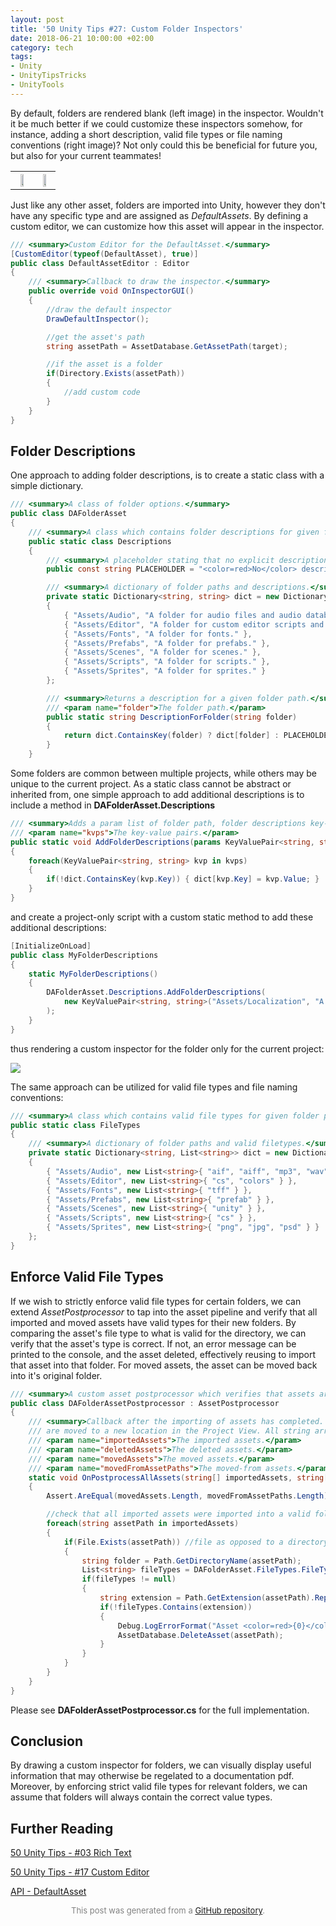 ```yaml
---
layout: post
title: '50 Unity Tips #27: Custom Folder Inspectors'
date: 2018-06-21 10:00:00 +02:00
category: tech
tags:
- Unity
- UnityTipsTricks
- UnityTools
---
```


By default, folders are rendered blank (left image) in the inspector. Wouldn't it be much better if we could customize these inspectors somehow, for instance, adding a short description, valid file types or file naming conventions (right image)? Not only could this be beneficial for future you, but also for your current teammates!

<table style="width:100%">
  <tr>
    <th><img src="https://raw.githubusercontent.com/defuncart/50-unity-tips/master/%2327-CustomFolderInspectors/images/customFolderInspectors1.png" style="width:50%"></th>
    <th><img src="https://raw.githubusercontent.com/defuncart/50-unity-tips/master/%2327-CustomFolderInspectors/images/customFolderInspectors2.png" style="width:50%"></th>
  </tr>
</table>

Just like any other asset, folders are imported into Unity, however they don't have any specific type and are assigned as *DefaultAssets*. By defining a custom editor, we can customize how this asset will appear in the inspector.

```c#
/// <summary>Custom Editor for the DefaultAsset.</summary>
[CustomEditor(typeof(DefaultAsset), true)]
public class DefaultAssetEditor : Editor
{
    /// <summary>Callback to draw the inspector.</summary>
    public override void OnInspectorGUI()
    {
        //draw the default inspector
        DrawDefaultInspector();

        //get the asset's path
        string assetPath = AssetDatabase.GetAssetPath(target);

        //if the asset is a folder
        if(Directory.Exists(assetPath))
        {
            //add custom code
        }
    }
}
```

## Folder Descriptions

One approach to adding folder descriptions, is to create a static class with a simple dictionary.

```c#
/// <summary>A class of folder options.</summary>
public class DAFolderAsset
{
    /// <summary>A class which contains folder descriptions for given folder paths.</summary>
    public static class Descriptions
    {
        /// <summary>A placeholder stating that no explicit description was given.</summary>
        public const string PLACEHOLDER = "<color=red>No</color> description given.";

        /// <summary>A dictionary of folder paths and descriptions.</summary>
        private static Dictionary<string, string> dict = new Dictionary<string, string>
        {
            { "Assets/Audio", "A folder for audio files and audio databases. Music and SFX subfolders are expected." },
            { "Assets/Editor", "A folder for custom editor scripts and color palettes." },
            { "Assets/Fonts", "A folder for fonts." },
            { "Assets/Prefabs", "A folder for prefabs." },
            { "Assets/Scenes", "A folder for scenes." },
            { "Assets/Scripts", "A folder for scripts." },
            { "Assets/Sprites", "A folder for sprites." }
        };

        /// <summary>Returns a description for a given folder path.</summary>
        /// <param name="folder">The folder path.</param>
        public static string DescriptionForFolder(string folder)
        {
            return dict.ContainsKey(folder) ? dict[folder] : PLACEHOLDER;
        }
    }
```

Some folders are common between multiple projects, while others may be unique to the current project. As a static class cannot be abstract or inherited from, one simple approach to add additional descriptions is to include a method in **DAFolderAsset.Descriptions**

```c#
/// <summary>Adds a param list of folder path, folder descriptions key-value pairs.</summary>
/// <param name="kvps">The key-value pairs.</param>
public static void AddFolderDescriptions(params KeyValuePair<string, string>[] kvps)
{
    foreach(KeyValuePair<string, string> kvp in kvps)
    {
        if(!dict.ContainsKey(kvp.Key)) { dict[kvp.Key] = kvp.Value; }
    }
}
```

and create a project-only script with a custom static method to add these additional descriptions:

```c#
[InitializeOnLoad]
public class MyFolderDescriptions
{
    static MyFolderDescriptions()
    {
        DAFolderAsset.Descriptions.AddFolderDescriptions(
            new KeyValuePair<string, string>("Assets/Localization", "A folder of localization files.")
        );
    }
}
```

thus rendering a custom inspector for the folder only for the current project:

![](https://raw.githubusercontent.com/defuncart/50-unity-tips/master/%2327-CustomFolderInspectors/images/customFolderInspectors3.png)

The same approach can be utilized for valid file types and file naming conventions:

```c#
/// <summary>A class which contains valid file types for given folder paths.</summary>
public static class FileTypes
{
    /// <summary>A dictionary of folder paths and valid filetypes.</summary>
    private static Dictionary<string, List<string>> dict = new Dictionary<string, List<string>>
    {
        { "Assets/Audio", new List<string>{ "aif", "aiff", "mp3", "wav" } },
        { "Assets/Editor", new List<string>{ "cs", "colors" } },
        { "Assets/Fonts", new List<string>{ "tff" } },
        { "Assets/Prefabs", new List<string>{ "prefab" } },
        { "Assets/Scenes", new List<string>{ "unity" } },
        { "Assets/Scripts", new List<string>{ "cs" } },
        { "Assets/Sprites", new List<string>{ "png", "jpg", "psd" } }
    };
}
```

## Enforce Valid File Types

If we wish to strictly enforce valid file types for certain folders, we can extend *AssetPostprocessor* to tap into the asset pipeline and verify that all imported and moved assets have valid types for their new folders. By comparing the asset's file type to what is valid for the directory, we can verify that the asset's type is correct. If not, an error message can be printed to the console, and the asset deleted, effectively reusing to import that asset into that folder. For moved assets, the asset can be moved back into it's original folder.

```c#
/// <summary>A custom asset postprocessor which verifies that assets are imported into/moved to valid folders.</summary>
public class DAFolderAssetPostprocessor : AssetPostprocessor
{
    /// <summary>Callback after the importing of assets has completed. This call can occur after a manual reimport, or any time an asset/folder of assets
    /// are moved to a new location in the Project View. All string arrays are filepaths relative to the Project's root Assets folder.</summary>
    /// <param name="importedAssets">The imported assets.</param>
    /// <param name="deletedAssets">The deleted assets.</param>
    /// <param name="movedAssets">The moved assets.</param>
    /// <param name="movedFromAssetPaths">The moved-from assets.</param>
    static void OnPostprocessAllAssets(string[] importedAssets, string[] deletedAssets, string[] movedAssets, string[] movedFromAssetPaths)
    {
        Assert.AreEqual(movedAssets.Length, movedFromAssetPaths.Length);

        //check that all imported assets were imported into a valid folder
        foreach(string assetPath in importedAssets)
        {
            if(File.Exists(assetPath)) //file as opposed to a directory
            {
                string folder = Path.GetDirectoryName(assetPath);
                List<string> fileTypes = DAFolderAsset.FileTypes.FileTypesForFolder(folder);
                if(fileTypes != null)
                {
                    string extension = Path.GetExtension(assetPath).Replace(".", "");
                    if(!fileTypes.Contains(extension))
                    {
                        Debug.LogErrorFormat("Asset <color=red>{0}</color> could not be imported into folder <color=blue>{1}</color> because <color=green>{2}</color> is an invalid filetype.", Path.GetFileName(assetPath), folder, extension);
                        AssetDatabase.DeleteAsset(assetPath);
                    }
                }
            }
        }
    }
}
```

Please see **DAFolderAssetPostprocessor.cs** for the full implementation.

## Conclusion

By drawing a custom inspector for folders, we can visually display useful information that may otherwise be regelated to a documentation pdf. Moreover, by enforcing strict valid file types for relevant folders, we can assume that folders will always contain the correct value types.

## Further Reading

[50 Unity Tips - #03 Rich Text](https://github.com/defuncart/50-unity-tips/tree/master/%2303-RichText)

[50 Unity Tips - #17 Custom Editor](https://github.com/defuncart/50-unity-tips/tree/master/%2317-CustomEditor)

[API - DefaultAsset](https://docs.unity3d.com/ScriptReference/DefaultAsset.html)


<p align="center"><font size="-1" color="#828282">This post was generated from a <a href="https://github.com/defuncart/50-unity-tips/tree/master/%2327-CustomFolderInspectors">GitHub repository</a>.</font></p>
